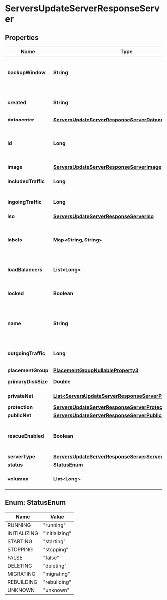 

# ServersUpdateServerResponseServer


## Properties

| Name | Type | Description | Notes |
|------------ | ------------- | ------------- | -------------|
|**backupWindow** | **String** | Time window (UTC) in which the backup will run, or null if the backups are not enabled |  |
|**created** | **String** | Point in time when the Resource was created (in ISO-8601 format). |  |
|**datacenter** | [**ServersUpdateServerResponseServerDatacenter**](ServersUpdateServerResponseServerDatacenter.md) |  |  |
|**id** | **Long** | ID of the Resource. Limited to 52 bits to ensure compatibility with JSON double precision floats.  |  |
|**image** | [**ServersUpdateServerResponseServerImage**](ServersUpdateServerResponseServerImage.md) |  |  |
|**includedTraffic** | **Long** | Free Traffic for the current billing period in bytes |  |
|**ingoingTraffic** | **Long** | Inbound Traffic for the current billing period in bytes |  |
|**iso** | [**ServersUpdateServerResponseServerIso**](ServersUpdateServerResponseServerIso.md) |  |  |
|**labels** | **Map&lt;String, String&gt;** | User-defined labels (&#x60;key/value&#x60; pairs) for the Resource. For more information, see \&quot;[Labels](https://docs.hetzner.cloud)\&quot;.  |  |
|**loadBalancers** | **List&lt;Long&gt;** | Load Balancer IDs assigned to the server. |  [optional] |
|**locked** | **Boolean** | True if Server has been locked and is not available to user |  |
|**name** | **String** | Name of the Server (must be unique per Project and a valid hostname as per RFC 1123) |  |
|**outgoingTraffic** | **Long** | Outbound Traffic for the current billing period in bytes |  |
|**placementGroup** | [**PlacementGroupNullableProperty3**](PlacementGroupNullableProperty3.md) |  |  [optional] |
|**primaryDiskSize** | **Double** | Size of the primary Disk |  |
|**privateNet** | [**List&lt;ServersUpdateServerResponseServerPrivateNetInner&gt;**](ServersUpdateServerResponseServerPrivateNetInner.md) | Private networks information |  |
|**protection** | [**ServersUpdateServerResponseServerProtection**](ServersUpdateServerResponseServerProtection.md) |  |  |
|**publicNet** | [**ServersUpdateServerResponseServerPublicNet**](ServersUpdateServerResponseServerPublicNet.md) |  |  |
|**rescueEnabled** | **Boolean** | True if rescue mode is enabled. Server will then boot into rescue system on next reboot |  |
|**serverType** | [**ServersUpdateServerResponseServerServerType**](ServersUpdateServerResponseServerServerType.md) |  |  |
|**status** | [**StatusEnum**](#StatusEnum) | Status of the Server |  |
|**volumes** | **List&lt;Long&gt;** | IDs of Volumes assigned to this Server |  [optional] |



## Enum: StatusEnum

| Name | Value |
|---- | -----|
| RUNNING | &quot;running&quot; |
| INITIALIZING | &quot;initializing&quot; |
| STARTING | &quot;starting&quot; |
| STOPPING | &quot;stopping&quot; |
| FALSE | &quot;false&quot; |
| DELETING | &quot;deleting&quot; |
| MIGRATING | &quot;migrating&quot; |
| REBUILDING | &quot;rebuilding&quot; |
| UNKNOWN | &quot;unknown&quot; |



